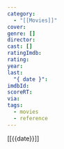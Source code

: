 ```yaml
---
category:
  - "[[Movies]]"
cover: 
genre: []
director: 
cast: []
ratingImdb: 
rating: 
year: 
last:
  "{ date }": 
imdbId: 
scoreRT: 
via: 
tags:
  - movies
  - reference
---
```


[[{{date}}]]

